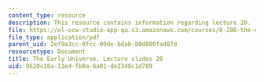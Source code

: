 ```yaml
---
content_type: resource
description: This resource contains information regarding lecture 20.
file: https://ol-ocw-studio-app-qa.s3.amazonaws.com/courses/8-286-the-early-universe-fall-2013/9620c18a11e4fb0a6a01de2348c1d789_MIT8_286F13_lec20.pdf
file_type: application/pdf
parent_uid: 2ef9a3cc-0fcc-09de-bdab-80d890fad87d
resourcetype: Document
title: The Early Universe, Lecture slides 20
uid: 9620c18a-11e4-fb0a-6a01-de2348c1d789
---
```

